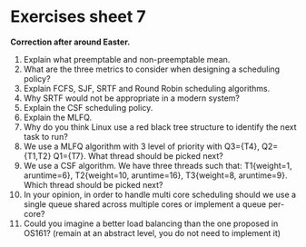 # Exercises sheet 7

**Correction after around Easter.**

1. Explain what preemptable and non-preemptable mean.
2. What are the three metrics to consider when designing a scheduling policy?
3. Explain FCFS, SJF, SRTF and Round Robin scheduling algorithms.
4. Why SRTF would not be appropriate in a modern system?
5. Explain the CSF scheduling policy.
6. Explain the MLFQ.
7. Why do you think Linux use a red black tree structure to identify the next task to run?
8. We use a MLFQ algorithm with 3 level of priority with Q3=\{T4\}, Q2=\{T1,T2\} Q1=\{T7\}. What thread should be picked next?
9. We use a CSF algorithm. We have three threads such that: T1\{weight=1, aruntime=6\}, T2\{weight=10, aruntime=16\}, T3\{weight=8, aruntime=9\}. Which thread should be picked next?
10. In your opinion, in order to handle multi core scheduling should we use a single queue shared across multiple cores or implement a queue per-core?
11. Could you imagine a better load balancing than the one proposed in OS161? (remain at an abstract level, you do not need to implement it)
